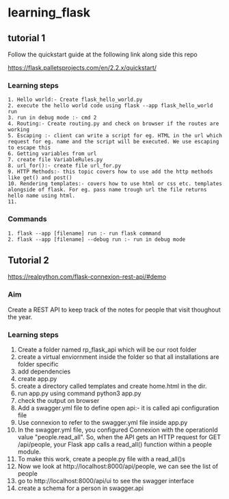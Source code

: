 # learning_flask

## tutorial 1
Follow the quickstart guide at the following link along side this repo

https://flask.palletsprojects.com/en/2.2.x/quickstart/

### Learning steps
    
    1. Hello world:- Create flask_hello_world.py
    2. execute the hello world code using flask --app flask_hello_world run
    3. run in debug mode :- cmd 2
    4. Routing:- Create routing.py and check on browser if the routes are working
    5. Escaping :- client can write a script for eg. HTML in the url which request for eg. name and the script will be executed. We use escaping to escape this
    6. Getting variables from url
    7. create file VariableRules.py
    8. url_for():- create file url_for.py
    9. HTTP Methods:- this topic covers how to use add the http methods like get() and post()
    10. Rendering templates:- covers how to use html or css etc. templates alongside of flask. For eg. pass name trough url the file returns hello name using html.
    11. 

### Commands 
    1. flask --app [filename] run :- run flask command
    2. flask --app [filename] --debug run :- run in debug mode


## Tutorial 2

https://realpython.com/flask-connexion-rest-api/#demo


### Aim

Create a REST API to keep track of the notes for people that visit thoughout the year.
### Learning steps

1. Create a folder named rp_flask_api which will be our root folder
2. create a virtual enviornment inside the folder so that all installations are folder specific
3. add dependencies
4. create app.py
5. create a directory called templates and create home.html in the dir.
6. run app.py using command python3 app.py
7. check the output on browser
8. Add a swagger.yml file to define open api:- it is called api configuration file
9. Use connexion to refer to the swagger.yml file inside app.py
10. In the swagger.yml file, you configured Connexion with the operationId value "people.read_all". So, when the API gets an HTTP request for GET /api/people, your Flask app calls a read_all() function within a people module. 
11. To make this work, create a people.py file with a read_all()s
12. Now we look at http://localhost:8000/api/people, we can see the list of people
13. go to http://localhost:8000/api/ui to see the swagger interface
14. create a schema for a person in swagger.api